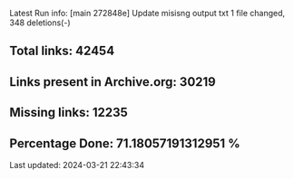 Latest Run info: 
[main 272848e] Update misisng output txt
 1 file changed, 348 deletions(-)

## Total links: 42454

## Links present in Archive.org: 30219

## Missing links: 12235

## Percentage Done: 71.18057191312951 %


Last updated: 2024-03-21 22:43:34
